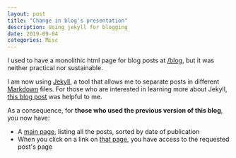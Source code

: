 ```yaml
---
layout: post
title: "Change in blog's presentation"
description: Using jekyll for blogging
date: 2019-09-04
categories: Misc
---
```


I used to have a monolithic html page for blog posts at [/blog]({{site.url}}/blog), but it was neither practical nor sustainable. 

I am now using [Jekyll](https://jekyllrb.com/), a tool that allows me to separate posts in different [Markdown](https://guides.github.com/features/mastering-markdown/) files. For those who are interested in learning more about Jekyll, [this blog post](http://jmcglone.com/guides/github-pages/) was helpful to me. 

As a consequence, for **those who used the previous version of this blog**, you now have: 

- A [main page]({{site.url}}/blog), listing all the posts, sorted by date of publication 
- When you click on a link on [that page]({{site.url}}/blog), you have access to the requested post's page